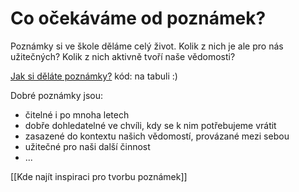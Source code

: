 # Co očekáváme od poznámek?
Poznámky si ve škole děláme celý život. Kolik z nich je ale pro nás užitečných? Kolik z nich aktivně tvoří naše vědomosti?

[Jak si děláte poznámky?](https://www.menti.com/)
kód: na tabuli :)

Dobré poznámky jsou:
- čitelné i po mnoha letech
- dobře dohledatelné ve chvíli, kdy se k nim potřebujeme vrátit
- zasazené do kontextu našich vědomostí, provázané mezi sebou
- užitečné pro naši další činnost
- ...


[[Kde najít inspiraci pro tvorbu poznámek]]

